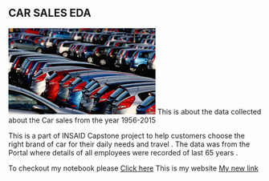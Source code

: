 ## CAR SALES EDA

![enter image description here](https://github.com/sharoond/EDA-CAR-SALES/blob/main/Car-Sales-Representation.jpg?raw=true)
This is about the data collected about the Car sales from the year 1956-2015

This is a part of INSAID Capstone  project to help customers choose the right brand of car for their daily needs and travel  . The data was from the Portal where details of all employees were recorded of last 65 years .


To checkout my notebook please [Click here](https://github.com/sharoond/EDA-CAR-SALES/blob/main/Car-sales-data-sd6436@gmail.com%20-%20Copy.ipynb)
This is my website [My new link](https://www.insaid.co)
